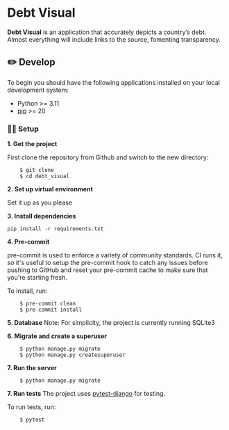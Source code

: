 # **Debt Visual**
**Debt Visual** is an application that accurately depicts a country’s debt. Almost everything will include links to the source, fomenting transparency.

## ✏️ **Develop**
To begin you should have the following applications installed on your local development system:

- Python >= 3.11
- [pip](http://www.pip-installer.org/) >= 20 


### 💪🏽 **Setup**

**1. Get the project**

First clone the repository from Github and switch to the new directory:

```linux
    $ git clone 
    $ cd debt_visual
```

**2. Set up virtual environment**

Set it up as you please

**3. Install dependencies**

```
pip install -r requirements.txt
```

**4. Pre-commit**

pre-commit is used to enforce a variety of community standards. CI runs it,
so it's useful to setup the pre-commit hook to catch any issues before pushing
to GitHub and reset your pre-commit cache to make sure that you're starting fresh.

To install, run:

```linux
    $ pre-commit clean
    $ pre-commit install
```

**5. Database**
Note: For simplicity, the project is currently running SQLite3

**6. Migrate and create a superuser**

```linux
    $ python manage.py migrate
    $ python manage.py createsuperuser
```

**7. Run the server**

```linux
    $ python manage.py migrate
```

**7. Run tests**
The project uses [pytest-django](https://pytest-django.readthedocs.io/en/latest/index.html) for testing. 

To run tests, run:

```linux
    $ pytest
```
